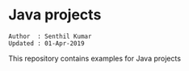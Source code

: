 # Java projects

```
Author  : Senthil Kumar
Updated : 01-Apr-2019
```

This repository contains examples for Java projects

